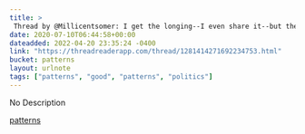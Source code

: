 ```yaml
---
title: > 
 Thread by @Millicentsomer: I get the longing--I even share it--but the naivete is annoying. Online pundits should know (and factor in) that social media as a "public s…
date: 2020-07-10T06:44:58+00:00
dateadded: 2022-04-20 23:35:24 -0400
link: "https://threadreaderapp.com/thread/1281414271692234753.html"
bucket: patterns
layout: urlnote
tags: ["patterns", "good", "patterns", "politics"]
--- 
```

No Description
 <!-- end excerpt --> 
<div class='bucket'><a class='internal-link' href='/buckets/patterns'>patterns</a></div> 
